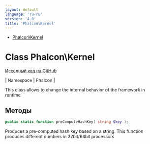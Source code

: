 ```yaml
---
layout: default
language: 'ru-ru'
version: '4.0'
title: 'Phalcon\Kernel'
---
```


* [Phalcon\Kernel](#kernel)

<h1 id="kernel">Class Phalcon\Kernel</h1>

[Исходный код на GitHub](https://github.com/phalcon/cphalcon/blob/4.2.x/phalcon/Kernel.zep)

| Namespace | Phalcon |

This class allows to change the internal behavior of the framework in runtime

## Методы

```php
public static function preComputeHashKey( string $key );
```

Produces a pre-computed hash key based on a string. This function produces different numbers in 32bit/64bit processors
